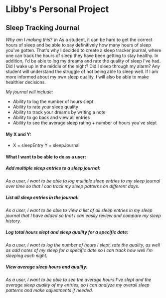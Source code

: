 # Libby's Personal Project

## Sleep Tracking Journal 

*Why am I making this?*
\n
As a student, it can be hard to get the correct hours of sleep and be able to say definitively how many hours of sleep you've gotten.
That's why I decided to create a sleep tracker journal, where one can track the hours of sleep they have been getting to stay healthy. 
In addition, I'd be able to log my dreams and rate the quality of sleep I've had. Did I wake up in the middle of the night? Did I sleep through my alarm? Any student will understand the struggle of not being able to sleep well. If I am more informed about my own sleep quality, I will also be able to make healthier decisions. 

*My journal will include:*
- Ability to log the number of hours slept
- Ability to rate your sleep quality
- Ability to track your dreams by writing a note  
- Ability to go back and view all entries
- Ability to see the average sleep rating + number of hours you've slept

#### My X and Y: 
- X = sleepEntry Y = sleepJournal

#### What I want to be able to do as a user:

##### Add multiple sleep entries to a sleep journal:
*As a user, I want to be able to log multiple sleep entries to my sleep journal over time so that I can track my sleep patterns on different days.*

##### List all sleep entries in the journal:
*As a user, I want to be able to view a list of all sleep entries in my sleep journal that I have added so that I can easily review and compare my sleep history.*

##### Log total hours slept and sleep quality for a specific date:
*As a user, I want to log the number of hours I slept, rate the quality, as well as add notes of my sleep for a specific date so I can track how well I’m sleeping each night.*

##### View average sleep hours and quality:
*As a user, I want to be able to see the average hours I’ve slept and the average sleep quality of my entries, so I can analyze my overall sleep patterns and make adjustments if needed.*